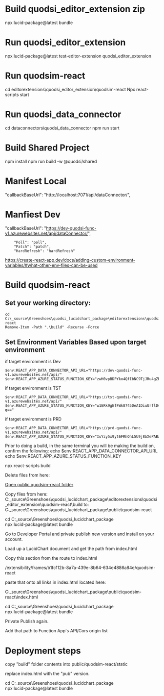 # Build quodsi_editor_extension zip

npx lucid-package@latest bundle

# Run quodsi_editor_extension

npx lucid-package@latest test-editor-extension quodsi_editor_extension

# Run quodsim-react

cd editorextensions\quodsi_editor_extension\quodsim-react
Npx react-scripts start

# Run quodsi_data_connector

cd dataconnectors\quodsi_data_connector
npm run start

# Build Shared Project

npm install
npm run build -w @quodsi/shared

# Manifest Local

"callbackBaseUrl": "http://localhost:7071/api/dataConnector/",

# Manfiest Dev
"callbackBaseUrl": "https://dev-quodsi-func-v1.azurewebsites.net/api/dataConnector/",

        "Poll": "poll",
        "Patch": "patch",
        "HardRefresh": "hardRefresh"

https://create-react-app.dev/docs/adding-custom-environment-variables/#what-other-env-files-can-be-used

# Build quodsim-react

## Set your working directory:
```
cd C:\_source\Greenshoes\quodsi_lucidchart_package\editorextensions\quodsi_editor_extension\quodsim-react
Remove-Item -Path ".\build" -Recurse -Force
```

## Set Environment Variables Based upon target environment
if target environment is Dev
```
$env:REACT_APP_DATA_CONNECTOR_API_URL="https://dev-quodsi-func-v1.azurewebsites.net/api/"
$env:REACT_APP_AZURE_STATUS_FUNCTION_KEY="zwH0vpBDPYko4QfIbNC9TjJRu4gZP9wbWu8CHuLFMrUkAzFuTazGeg=="
```
if target environment is TST
```
$env:REACT_APP_DATA_CONNECTOR_API_URL="https://tst-quodsi-func-v1.azurewebsites.net/api/"
$env:REACT_APP_AZURE_STATUS_FUNCTION_KEY="w1ERk9gEfFWk8745DeA1DiuUrflDv6sVPpQOpjudXcCGAzFuawHc-g=="
```
if target environment is PRD
```
$env:REACT_APP_DATA_CONNECTOR_API_URL="https://prd-quodsi-func-v1.azurewebsites.net/api/"
$env:REACT_APP_AZURE_STATUS_FUNCTION_KEY="IuYzy5x9yt6FRhQhL5U9j8bXePABxfSEbVQ0pVEPk6fuAzFuE0P6tw=="
```
Prior to doing a build, in the same terminal you will be making the build on, confirm the following:
echo $env:REACT_APP_DATA_CONNECTOR_API_URL
echo $env:REACT_APP_AZURE_STATUS_FUNCTION_KEY


npx react-scripts build

Delete files from here:

[Open public quodsim-react folder](file:///C:/_source/Greenshoes/quodsi_lucidchart_package/public/quodsim-react)

Copy files from here:
C:\_source\Greenshoes\quodsi_lucidchart_package\editorextensions\quodsi_editor_extension\quodsim-react\build
to:
C:\_source\Greenshoes\quodsi_lucidchart_package\public\quodsim-react

cd C:\_source\Greenshoes\quodsi_lucidchart_package\
npx lucid-package@latest bundle

Go to Developer Portal and private publish new version and install on your account.

Load up a LucidChart document and get the path from index.html

Copy this section from the route to index.html

/extensibility/frames/b1fc112b-8a7a-439e-8b64-634e4886a84e/quodsim-react

paste that onto all links in index.html located here:

C:\_source\Greenshoes\quodsi_lucidchart_package\public\quodsim-react\index.html

cd C:\_source\Greenshoes\quodsi_lucidchart_package\
npx lucid-package@latest bundle

Private Publish again.

Add that path to Function App's API/Cors origin list

# Deployment steps

copy "build" folder contents into public/quodsim-react/static

replace index.html with the "pub" version.

cd C:\_source\Greenshoes\quodsi_lucidchart_package\
npx lucid-package@latest bundle
